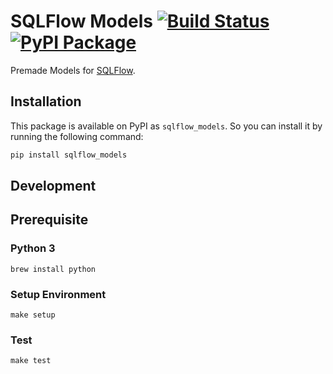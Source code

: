 # SQLFlow Models [![Build Status](https://travis-ci.org/sqlf-machine-learning/sqlflow_models.svg?branch=develop)](https://travis-ci.org/sql-machine-learning) [![PyPI Package](https://img.shields.io/pypi/v/sqlflow_models.svg)](https://pypi.python.org/pypi/sqlflow_models)

Premade Models for [SQLFlow](https://github.com/sql-machine-learning/sqlflow).

## Installation

This package is available on PyPI as `sqlflow_models`. So you can install it by running the following command:

  ```bash
  pip install sqlflow_models
  ```

## Development

## Prerequisite
### Python 3
`brew install python`

### Setup Environment
`make setup`

### Test
`make test`
